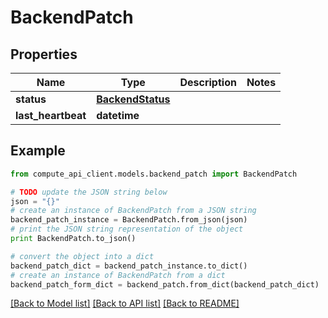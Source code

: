 # BackendPatch


## Properties
Name | Type | Description | Notes
------------ | ------------- | ------------- | -------------
**status** | [**BackendStatus**](BackendStatus.md) |  | 
**last_heartbeat** | **datetime** |  | 

## Example

```python
from compute_api_client.models.backend_patch import BackendPatch

# TODO update the JSON string below
json = "{}"
# create an instance of BackendPatch from a JSON string
backend_patch_instance = BackendPatch.from_json(json)
# print the JSON string representation of the object
print BackendPatch.to_json()

# convert the object into a dict
backend_patch_dict = backend_patch_instance.to_dict()
# create an instance of BackendPatch from a dict
backend_patch_form_dict = backend_patch.from_dict(backend_patch_dict)
```
[[Back to Model list]](../README.md#documentation-for-models) [[Back to API list]](../README.md#documentation-for-api-endpoints) [[Back to README]](../README.md)


